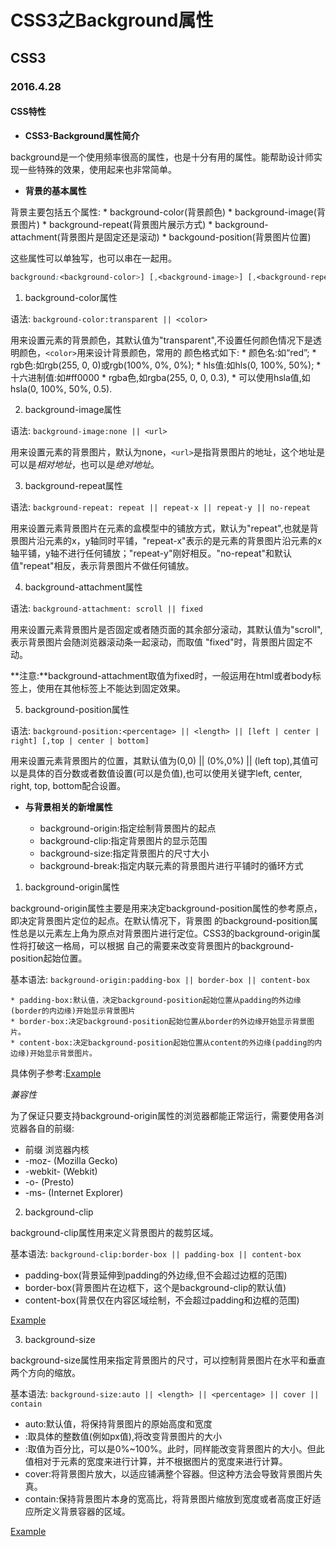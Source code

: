 # CSS3之Background属性
## CSS3
### 2016.4.28
#### CSS特性

* **CSS3-Background属性简介**

background是一个使用频率很高的属性，也是十分有用的属性。能帮助设计师实现一些特殊的效果，使用起来也非常简单。

* **背景的基本属性**

背景主要包括五个属性:
    * background-color(背景颜色)
    * background-image(背景图片)
    * background-repeat(背景图片展示方式)
    * background-attachment(背景图片是固定还是滚动)
    * backgound-position(背景图片位置)

这些属性可以单独写，也可以串在一起用。

```css
background:<background-color>] [,<background-image>] [,<background-repeat>] [,<background-attachment>] [,<background-position>]
```

1. background-color属性

语法: ``background-color:transparent || <color>``

用来设置元素的背景颜色，其默认值为"transparent",不设置任何颜色情况下是透明颜色，``<color>``用来设计背景颜色，常用的
颜色格式如下:
    * 颜色名:如“red”;
    * rgb色:如rgb(255, 0, 0)或rgb(100%, 0%, 0%);
    * hls值:如hls(0, 100%, 50%);
    * 十六进制值:如#ff0000
    * rgba色,如rgba(255, 0, 0, 0.3),
    * 可以使用hsla值,如hsla(0, 100%, 50%, 0.5).

2. background-image属性

语法: ``background-image:none || <url>``

用来设置元素的背景图片，默认为none，``<url>``是指背景图片的地址，这个地址是可以是*相对地址*，也可以是*绝对地址*。

3. background-repeat属性

语法: ``background-repeat: repeat || repeat-x || repeat-y || no-repeat``

用来设置元素背景图片在元素的盒模型中的铺放方式，默认为"repeat",也就是背景图片沿元素的x，y轴同时平铺，"repeat-x"表示的是元素的背景图片沿元素的x轴平铺，y轴不进行任何铺放；"repeat-y"刚好相反。"no-repeat"和默认值"repeat"相反，表示背景图片不做任何铺放。

4. background-attachment属性

语法: ``background-attachment: scroll || fixed``

用来设置元素背景图片是否固定或者随页面的其余部分滚动，其默认值为"scroll",表示背景图片会随浏览器滚动条一起滚动，而取值
"fixed"时，背景图片固定不动。

**注意:**background-attachment取值为fixed时，一般运用在html或者body标签上，使用在其他标签上不能达到固定效果。

5. background-position属性

语法: ``background-position:<percentage> || <length> || [left | center | right] [,top | center | bottom]``

用来设置元素背景图片的位置，其默认值为(0,0) || (0%,0%) || (left top),其值可以是具体的百分数或者数值设置(可以是负值),也可以使用关键字left, center, right, top, bottom配合设置。

* **与背景相关的新增属性**

    * background-origin:指定绘制背景图片的起点
    * background-clip:指定背景图片的显示范围
    * background-size:指定背景图片的尺寸大小
    * background-break:指定内联元素的背景图片进行平铺时的循环方式

1. background-origin属性

background-origin属性主要是用来决定background-position属性的参考原点，即决定背景图片定位的起点。在默认情况下，背景图
的background-position属性总是以元素左上角为原点对背景图片进行定位。CSS3的background-origin属性将打破这一格局，可以根据
自己的需要来改变背景图片的background-position起始位置。

基本语法: ``background-origin:padding-box || border-box || content-box``

    * padding-box:默认值，决定background-position起始位置从padding的外边缘(border的内边缘)开始显示背景图片
    * border-box:决定background-position起始位置从border的外边缘开始显示背景图片。
    * content-box:决定background-position起始位置从content的外边缘(padding的内边缘)开始显示背景图片。

具体例子参考:[Example](http://www.w3school.com.cn/tiy/c.asp?f=css_background-origin)

*兼容性*

为了保证只要支持background-origin属性的浏览器都能正常运行，需要使用各浏览器各自的前缀:

   * 前缀   浏览器内核
   * -moz- (Mozilla Gecko)
   * -webkit- (Webkit)
   * -o- (Presto)
   * -ms- (Internet Explorer)

2. background-clip

background-clip属性用来定义背景图片的裁剪区域。

基本语法: ``background-clip:border-box || padding-box || content-box``

  * padding-box(背景延伸到padding的外边缘,但不会超过边框的范围)
  * border-box(背景图片在边框下，这个是background-clip的默认值)
  * content-box(背景仅在内容区域绘制，不会超过padding和边框的范围)

[Example](http://www.w3school.com.cn/tiy/t.asp?f=css3_background-clip)

3. background-size

background-size属性用来指定背景图片的尺寸，可以控制背景图片在水平和垂直两个方向的缩放。

基本语法: ``background-size:auto || <length> || <percentage> || cover || contain``

 * auto:默认值，将保持背景图片的原始高度和宽度
 * <length>:取具体的整数值(例如px值),将改变背景图片的大小
 * <percentage>:取值为百分比，可以是0%~100%。此时，同样能改变背景图片的大小。但此值相对于元素的宽度来进行计算，并不根据图片的宽度来进行计算。
 * cover:将背景图片放大，以适应铺满整个容器。但这种方法会导致背景图片失真。
 * contain:保持背景图片本身的宽高比，将背景图片缩放到宽度或者高度正好适应所定义背景容器的区域。

[Example](http://www.w3school.com.cn/tiy/t.asp?f=css3_background-size)